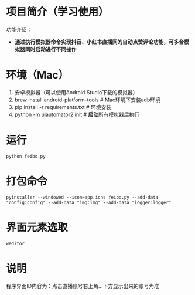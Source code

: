 # 项目简介（学习使用）
功能介绍：
- **通过执行模拟器命令实现抖音、小红书直播间的自动点赞评论功能，可多台模拟器同时启动进行不同操作**

# 环境（Mac）
1. 安卓模拟器（可以使用Android Studio下载的模拟器）
2. brew install android-platform-tools # Mac环境下安装adb环境
3. pip install -r requirements.txt # 环境安装
4. python -m uiautomator2 init # **启动**所有模拟器后执行

# 运行
```shell
python feibo.py 
```

# 打包命令
```shell
pyinstaller --windowed --icon=app.icns feibo.py --add-data "config:config" --add-data "img:img" --add-data "logger:logger"
```

# 界面元素选取
```shell
weditor
```

# 说明
程序界面ID内容为：点击直播账号右上角...下方显示出来的账号为准
